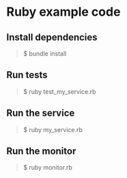 # Ruby example code

## Install dependencies

> $ bundle install

## Run tests

> $ ruby test_my_service.rb

## Run the service

> $ ruby my_service.rb

## Run the monitor

> $ ruby monitor.rb
